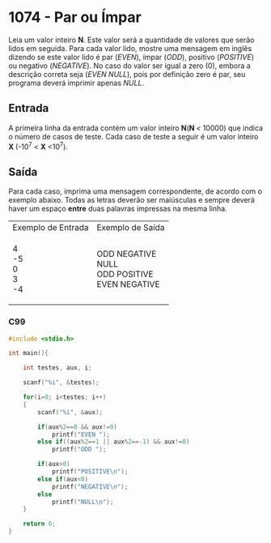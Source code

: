 <html>
  <body style="padding: 10px 0px">
    <div class="header">
      <h1>1074 - Par ou Ímpar</h1>
      <div class="problem">
        <div class="description">
          <p>
            Leia um valor inteiro <strong>N</strong>. Este valor será a
            quantidade de valores que serão lidos em seguida. Para cada valor
            lido, mostre uma mensagem em inglês dizendo se este valor lido é par
            (<em>EVEN</em>), ímpar (<em>ODD</em>), positivo (<em>POSITIVE</em>)
            ou negativo (<em>NEGATIVE</em>). No caso do valor ser igual a zero
            (0), embora a descrição correta seja (<em>EVEN NULL</em>), pois por
            definição zero é par, seu programa deverá imprimir apenas
            <em>NULL</em>.
          </p>
        </div>
        <h2>Entrada</h2>
        <div class="input">
          <p>
            A primeira linha da entrada contém um valor inteiro
            <strong>N</strong>(<strong>N </strong>&lt; 10000) que indica o
            número de casos de teste. Cada caso de teste a seguir é um valor
            inteiro <strong>X </strong>(-10<sup>7</sup> &lt;
            <strong>X</strong> &lt;10<sup>7</sup>).
          </p>
        </div>
        <h2>Saída</h2>
        <div class="output">
          <p>
            Para cada caso, imprima uma mensagem correspondente, de acordo com o
            exemplo abaixo. Todas as letras deverão ser maiúsculas e sempre
            deverá haver um espaço <strong>entre</strong> duas palavras
            impressas na mesma linha.
          </p>
        </div>
        <div class="both"></div>
        <table>
          <tbody>
            <tr>
              <td>Exemplo de Entrada</td>
              <td>Exemplo de Saída</td>
            </tr>
            <tr>
              <td class="division">
                <p>
                  4<br />
                  -5<br />
                  0<br />
                  3<br />
                  -4
                </p>
              </td>
              <td>
                <p>
                  ODD NEGATIVE<br />
                  NULL<br />
                  ODD POSITIVE<br />
                  EVEN NEGATIVE
                </p>
              </td>
            </tr>
          </tbody>
        </table>
      </div>
    </div>
  </body>
</html>

### C99

```c
#include <stdio.h>

int main(){

	int testes, aux, i;

	scanf("%i", &testes);

	for(i=0; i<testes; i++)
	{
		scanf("%i", &aux);

		if(aux%2==0 && aux!=0)
			printf("EVEN ");
		else if((aux%2==1 || aux%2==-1) && aux!=0)
			printf("ODD ");

		if(aux>0)
			printf("POSITIVE\n");
		else if(aux<0)
			printf("NEGATIVE\n");
		else
			printf("NULL\n");
	}

	return 0;
}
```
